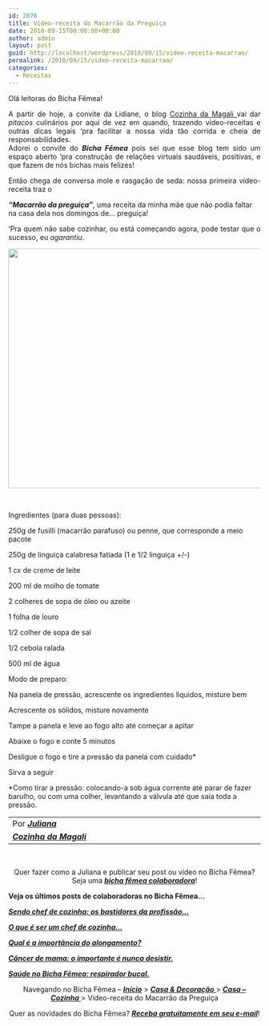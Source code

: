 ```yaml
---
id: 2876
title: Vídeo-receita do Macarrão da Preguiça
date: 2010-09-15T00:00:00+00:00
author: admin
layout: post
guid: http://localhost/wordpress/2010/09/15/video-receita-macarrao/
permalink: /2010/09/15/video-receita-macarrao/
categories:
  - Receitas
---
```

Olá leitoras do Bicha Fêmea!

<p style="text-align: justify;">
  A partir de hoje, a convite da Lidiane, o blog <a href="http://www.cozinhamagali.blogspot.com/" target="_blank">Cozinha da Magali </a>vai dar <em>pitacos</em> culinários por aqui de vez em quando, trazendo vídeo-receitas e outras dicas legais &#8216;pra facilitar a nossa vida tão corrida e cheia de responsabilidades.<br /> Adorei o convite do <strong><em>Bicha Fêmea</em></strong> pois sei que esse blog tem sido um espaço aberto &#8216;pra construção de relações virtuais saudáveis, positivas, e que fazem de nós bichas mais felizes!
</p>

<p style="text-align: justify;">
  <!--more-->Então chega de conversa mole e rasgação de seda: nossa primeira vídeo-receita traz o 
  
  <em><strong>&#8220;Macarrão da preguiça&#8221;</strong></em>, uma receita da minha mãe que não podia faltar na casa dela nos domingos de&#8230; preguiça!
</p>

<p style="text-align: justify;">
  &#8216;Pra quem não sabe cozinhar, ou está começando agora, pode testar que o sucesso, eu <em>agarantiu</em>.
</p>

<p style="text-align: center;">
  <a href="http://vimeo.com/14775339" target="_blank"><img class="size-full wp-image-5198 aligncenter" title="Macarrão da preguiça" src="http://www.trololodemulher.com.br/blog/wp-content/uploads/2010/09/Macarrao-da-preguica.jpg" alt="" width="637" height="478" /></a>
</p>

 

Ingredientes (para duas pessoas):

250g de fusilli (macarrão parafuso) ou penne, que corresponde a meio pacote
  
250g de linguiça calabresa fatiada (1 e 1/2 linguiça +/-)
  
1 cx de creme de leite
  
200 ml de molho de tomate
  
2 colheres de sopa de óleo ou azeite
  
1 folha de louro
  
1/2 colher de sopa de sal
  
1/2 cebola ralada
  
500 ml de água

Modo de preparo:

Na panela de pressão, acrescente os ingredientes líquidos, misture bem
  
Acrescente os sólidos, misture novamente
  
Tampe a panela e leve ao fogo alto até começar a apitar
  
Abaixe o fogo e conte 5 minutos
  
Desligue o fogo e tire a pressão da panela com cuidado*
  
Sirva a seguir

*Como tirar a pressão: colocando-a sob água corrente até parar de fazer barulho, ou com uma colher, levantando a válvula até que saia toda a pressão.

<table border="0" cellspacing="0" cellpadding="0" width="600">
  <tr>
    <td width="600" valign="top">
      Por <strong><em><a href="http://www.trololodemulher.com.br/category/bicha-femea-colaboradora/juliana/" target="_self">Juliana</a></em></strong>
    </td>
  </tr>
  
  <tr>
    <td width="600" valign="top">
      <strong><em><a href="http://www.cozinhamagali.blogspot.com/" target="_blank">Cozinha da Magali</a></em></strong>
    </td>
  </tr>
</table>

 

<p style="text-align: center;">
  Quer fazer como a Juliana e publicar seu post ou vídeo no Bicha Fêmea? Seja uma <strong><em><a href="http://www.trololodemulher.com.br/colabore/" target="_self">bicha fêmea colaboradora</a></em></strong>!
</p>

**Veja os últimos posts de colaboradoras no Bicha Fêmea&#8230;**

**_<a href="http://www.trololodemulher.com.br/2010/09/06/chef-de-cozinha-profissao/" target="_self">Sendo chef de cozinha: os bastidores da profissão&#8230;</a>_**

**_<a href="http://www.trololodemulher.com.br/2010/08/30/chef-de-cozinha%e2%80%a6/" target="_self">O que é ser um chef de cozinha&#8230;</a>_**

**_<a href="http://www.trololodemulher.com.br/2010/08/27/importancia-do-alongamento/" target="_self">Qual é a importância do alongamento?</a>_**

**_<a href="http://www.trololodemulher.com.br/2010/08/23/cancer-de-mama/" target="_self">Câncer de mama: o importante é nunca desistir.</a>_**

**_<a href="http://www.trololodemulher.com.br/2010/08/18/saude-respirador-bucal/" target="_self">Saúde no Bicha Fêmea: respirador bucal.</a>_**

<p style="text-align: center;">
  Navegando no Bicha Fêmea – <strong><em><a href="http://www.trololodemulher.com.br/">Início</a></em></strong> > <a href="http://www.trololodemulher.com.br/casaedecoracao/" target="_self"><strong><em>Casa</em></strong><strong><em> & Decoração</em></strong> </a>> <a href="http://www.trololodemulher.com.br/category/casa-cozinha/" target="_self"><strong><em>Casa &#8211; Cozinha</em></strong> </a>> Vídeo-receita do Macarrão da Preguiça
</p>

<p style="text-align: center;">
  Quer as novidades do Bicha Fêmea? <strong><em><a href="http://feedburner.google.com/fb/a/mailverify?uri=blogbichafemea&loc=pt_BR">Receba gratuitamente em seu e-mail</a></em></strong>!
</p>